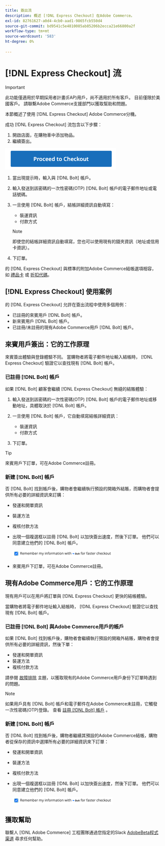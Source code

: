 ```yaml
---
title: 簽出流
description: 概述 [!DNL Express Checkout] 在Adobe Commerce。
exl-id: 82761627-a0d4-4cb0-aad1-9865fcb550d4
source-git-commit: bd9541c5e4810085ab85206b2ecca21e66800a2f
workflow-type: tm+mt
source-wordcount: '583'
ht-degree: 0%

---
```


# [!DNL Express Checkout] 流

>[!IMPORTANT]
>
> 此功能僅適用於早期採用者計畫(EAP)用戶，尚不適用於所有客戶。 目前僅限於美國客戶。 請聯繫Adobe Commerce支援部門以獲取幫助和問題。

本節概述了使用 [!DNL Express Checkout] Adobe Commerce分機。

成功 [!DNL Express Checkout] 流包含以下步驟：

1. 開啟店面，在購物車中添加物品。
1. 繼續簽出。

![簽出](assets/proceed-checkout.png)

1. 當出現提示時，輸入與 [!DNL Bolt] 帳戶。
1. 輸入發送到該密碼的一次性密碼(OTP) [!DNL Bolt] 帳戶的電子郵件地址或電話號碼。
1. 一旦使用 [!DNL Bolt] 帳戶，結帳詳細資訊自動填寫：

   - 裝運資訊
   - 付款方式

   >[!NOTE]
   >
   > 即使您的結帳詳細資訊自動填寫，您也可以使用現有的錢夾資訊（地址或信用卡資訊）。

1. 下訂單。

的 [!DNL Express Checkout] 與標準的附加Adobe Commerce結帳選項相容，如 [禮品卡](https://docs.magento.com/user-guide/catalog/product-gift-card.html) 或 [折扣代碼](https://docs.magento.com/user-guide/marketing/price-rules-cart-coupon.html)。

## [!DNL Express Checkout] 使用案例

的 [!DNL Express Checkout] 允許在簽出流程中使用多個用例：

- 已註冊的來賓用戶 [!DNL Bolt] 帳戶。
- 新來賓用戶 [!DNL Bolt] 帳戶。
- 已註冊/未註冊的現有Adobe Commerce用戶 [!DNL Bolt] 帳戶。

## 來賓用戶簽出：它的工作原理

來賓簽出體驗與登錄體驗不同。 當購物者將電子郵件地址輸入結帳時， [!DNL Express Checkout] 驗證它以查找現有 [!DNL Bolt] 帳戶。

### 已註冊 [!DNL Bolt] 帳戶

如果 [!DNL Bolt] 顧客會繼續 [!DNL Express Checkout] 無縫的結賬體驗：

1. 輸入發送到該密碼的一次性密碼(OTP) [!DNL Bolt] 帳戶的電子郵件地址或移動地址，具體取決於 [!DNL Bolt] 帳戶。
1. 一旦使用 [!DNL Bolt] 帳戶，它自動填寫結帳詳細資訊：

   - 裝運資訊
   - 付款方式

1. 下訂單。

>[!TIP]
>
> 來賓用戶下訂單，可在Adobe Commerce註冊。

### 新建 [!DNL Bolt] 帳戶

否 [!DNL Bolt] 找到帳戶後，購物者會繼續執行預設的開箱外結賬，而購物者會提供所有必要的詳細資訊來訂購：

- 發運和開單資訊
- 裝運方法
- 複核付款方法
- 出現一個複選框以註冊 [!DNL Bolt] 以加快簽出速度，然後下訂單。 他們可以同意建立他們的 [!DNL Bolt] 帳戶。

   ![記住 [!DNL Bolt]](assets/checked-bolt.png)

- 來賓用戶下訂單，可在Adobe Commerce註冊。

## 現有Adobe Commerce用戶：它的工作原理

現有用戶可以在用戶將訂單與 [!DNL Express Checkout] 更快的結帳體驗。

當購物者將電子郵件地址輸入結帳時， [!DNL Express Checkout] 驗證它以查找現有 [!DNL Bolt] 帳戶。

### 已註冊 [!DNL Bolt] 與Adobe Commerce用戶的帳戶

如果 [!DNL Bolt] 找到帳戶後，購物者會繼續執行預設的開箱外結賬，購物者會提供所有必要的詳細資訊，然後下單：

- 發運和開單資訊
- 裝運方法
- 複核付款方法

請參閱 [故障排除](../express-checkout/troubleshooting.md) 主題，以獲取現有的Adobe Commerce用戶身份下訂單時遇到的問題。

>[!NOTE]
>
> 如果用戶具有 [!DNL Bolt] 帳戶和電子郵件在Adobe Commerce未註冊，它觸發一次性密碼(OTP)登錄。 查看 [註冊 [!DNL Bolt] 帳戶](#registered-bolt-account) 。

### 新建 [!DNL Bolt] 帳戶

否 [!DNL Bolt] 找到帳戶後，購物者繼續其預設的Adobe Commerce結帳，購物者從保存的資訊中選擇所有必要的詳細資訊來下訂單：

- 發運和開單資訊
- 裝運方法
- 複核付款方法
- 出現一個複選框以註冊 [!DNL Bolt] 以加快簽出速度，然後下訂單。 他們可以同意建立他們的 [!DNL Bolt] 帳戶。

   ![記住 [!DNL Bolt]](assets/checked-bolt.png)

## 獲取幫助

聯繫人 [!DNL Adobe Commerce] 工程團隊通過您指定的Slack [AdobeBeta程式渠道](http://adobe-beta-programs.slack.com/) 尋求任何幫助。

